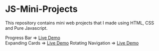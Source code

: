 # JS-Mini-Projects
This repository contains mini web projects that I made using HTML, CSS and Pure Javascript.

Progress Bar => [Live Demo](https://codepen.io/ayezabashir442/pen/eYPJwyO) <br/>
Expanding Cards => [Live Demo](https://codepen.io/ayezabashir442/pen/eYPpKrX)
Rotating Navigation => [Live Demo](https://codepen.io/ayezabashir442/full/NWOgNXY)
